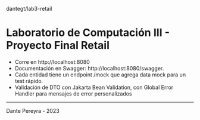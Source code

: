 dantegt/lab3-retail
# Laboratorio de Computación III - Proyecto Final Retail

- Corre en http://localhost:8080
- Documentación en Swagger: http://localhost:8080/swagger.
- Cada entidad tiene un endpoint /mock que agrega data mock para un test rápido.
- Validación de DTO con Jakarta Bean Validation, con Global Error Handler para mensajes de error personalizados
---
Dante Pereyra - 2023
